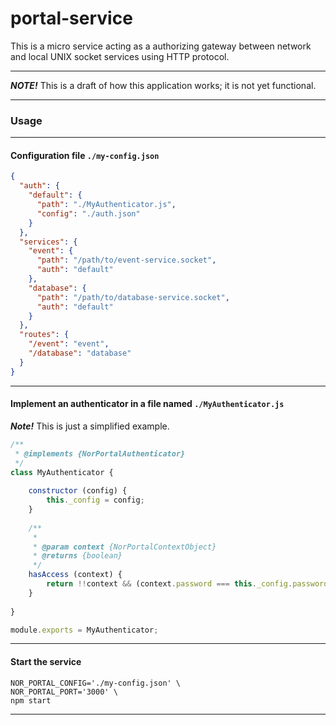 # portal-service

This is a micro service acting as a authorizing gateway between network and local UNIX 
socket services using HTTP protocol.

------------------------------------------

***NOTE!*** This is a draft of how this application works; it is not yet functional.

------------------------------------------

### Usage 

------------------------------------------

#### Configuration file `./my-config.json`

```json
{
  "auth": {
    "default": {
      "path": "./MyAuthenticator.js",
      "config": "./auth.json"
    }
  },
  "services": {
    "event": {
      "path": "/path/to/event-service.socket",
      "auth": "default"
    },
    "database": {
      "path": "/path/to/database-service.socket",
      "auth": "default"
    }
  },
  "routes": {
    "/event": "event",
    "/database": "database"
  }
}
```

------------------------------------------

#### Implement an authenticator in a file named `./MyAuthenticator.js`

***Note!*** This is just a simplified example.

```js
/**
 * @implements {NorPortalAuthenticator}
 */
class MyAuthenticator {
    
    constructor (config) {
        this._config = config;
    }
    
    /**
     * 
     * @param context {NorPortalContextObject}
     * @returns {boolean}
     */
    hasAccess (context) {
        return !!context && (context.password === this._config.password);
    }
    
}

module.exports = MyAuthenticator;
```

------------------------------------------

#### Start the service

```
NOR_PORTAL_CONFIG='./my-config.json' \
NOR_PORTAL_PORT='3000' \
npm start
```

------------------------------------------
